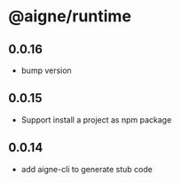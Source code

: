 # @aigne/runtime

## 0.0.16

- bump version

## 0.0.15

- Support install a project as npm package

## 0.0.14

- add aigne-cli to generate stub code
